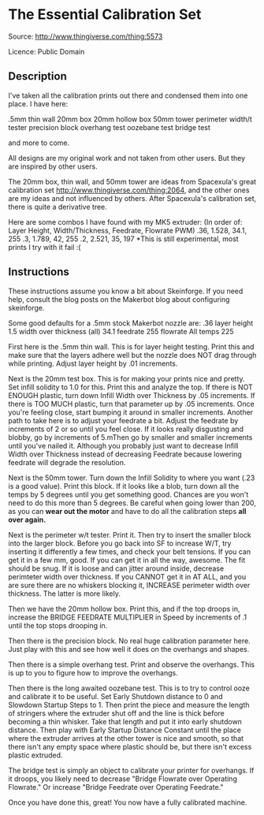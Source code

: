 # The Essential Calibration Set

Source: http://www.thingiverse.com/thing:5573

Licence: Public Domain

## Description

I've taken all the calibration prints out there and condensed them into one place. I have here:

.5mm thin wall 20mm box 20mm hollow box 50mm tower perimeter width/t tester precision block overhang test oozebane test bridge test

and more to come.

All designs are my original work and not taken from other users. But they are inspired by other users.

The 20mm box, thin wall, and 50mm tower are ideas from Spacexula's great calibration set http://www.thingiverse.com/thing:2064, and the other ones are my ideas and not influenced by others. After Spacexula's calibration set, there is quite a derivative tree.

Here are some combos I have found with my MK5 extruder: (In order of: Layer Height, Width/Thickness, Feedrate, Flowrate PWM) .36, 1.528, 34.1, 255 .3, 1.789, 42, 255 .2, 2.521, 35, 197 *This is still experimental, most prints I try with it fail :(

## Instructions

These instructions assume you know a bit about Skeinforge. If you need help, consult the blog posts on the Makerbot blog about configuring skeinforge.

Some good defaults for a .5mm stock Makerbot nozzle are: .36 layer height 1.5 width over thickness (all) 34.1 feedrate 255 flowrate All temps 225

First here is the .5mm thin wall. This is for layer height testing. Print this and make sure that the layers adhere well but the nozzle does NOT drag through while printing. Adjust layer height by .01 increments.

Next is the 20mm test box. This is for making your prints nice and pretty. Set infill solidity to 1.0 for this. Print this and analyze the top. If there is NOT ENOUGH plastic, turn down Infill Width over Thickness by .05 increments. If there is TOO MUCH plastic, turn that parameter up by .05 increments. Once you're feeling close, start bumping it around in smaller increments. Another path to take here is to adjust your feedrate a bit. Adjust the feedrate by increments of 2 or so until you feel close. If it looks really disgusting and blobby, go by increments of 5.mThen go by smaller and smaller increments until you've nailed it. Although you probably just want to decrease Infill Width over Thickness instead of decreasing Feedrate because lowering feedrate will degrade the resolution.

Next is the 50mm tower. Turn down the Infill Solidity to where you want (.23 is a good value). Print this block. If it looks like a blob, turn down all the temps by 5 degrees until you get something good. Chances are you won't need to do this more than 5 degrees. Be careful when going lower than 200, as you can **wear out the motor** and have to do all the calibration steps **all over again.**

Next is the perimeter w/t tester. Print it. Then try to insert the smaller block into the larger block. Before you go back into SF to increase W/T, try inserting it differently a few times, and check your belt tensions. If you can get it in a few mm, good. If you can get it in all the way, awesome. The fit should be snug. If it is loose and can jitter around inside, decrease perimteter width over thickness. If you CANNOT get it in AT ALL, and you are sure there are no whiskers blocking it, INCREASE perimeter width over thickness. The latter is more likely.

Then we have the 20mm hollow box. Print this, and if the top droops in, increase the BRIDGE FEEDRATE MULTIPLIER in Speed by increments of .1 until the top stops drooping in.

Then there is the precision block. No real huge calibration parameter here. Just play with this and see how well it does on the overhangs and shapes.

Then there is a simple overhang test. Print and observe the overhangs. This is up to you to figure how to improve the overhangs.

Then there is the long awaited oozebane test. This is to try to control ooze and calibrate it to be useful. Set Early Shutdown distance to 0 and Slowdown Startup Steps to 1. Then print the piece and measure the length of stringers where the extruder shut off and the line is thick before becoming a thin whisker. Take that length and put it into early shutdown distance. Then play with Early Startup Distance Constant until the place where the extruder arrives at the other tower is nice and smooth, so that there isn't any empty space where plastic should be, but there isn't excess plastic extruded.

The bridge test is simply an object to calibrate your printer for overhangs. If it droops, you likely need to decrease "Bridge Flowrate over Operating Flowrate." Or increase "Bridge Feedrate over Operating Feedrate."

Once you have done this, great! You now have a fully calibrated machine.

